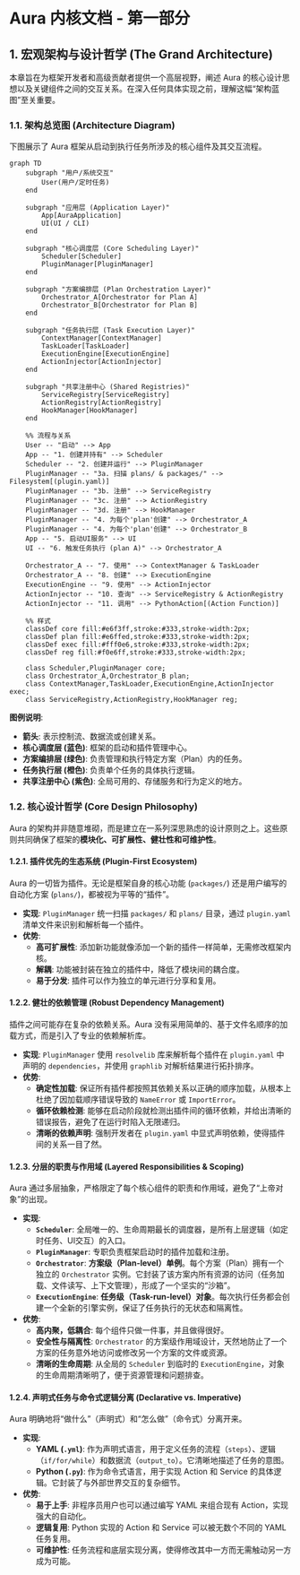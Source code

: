 
# Aura 内核文档 - 第一部分

## 1. 宏观架构与设计哲学 (The Grand Architecture)

本章旨在为框架开发者和高级贡献者提供一个高层视野，阐述 Aura 的核心设计思想以及关键组件之间的交互关系。在深入任何具体实现之前，理解这幅“架构蓝图”至关重要。

### 1.1. 架构总览图 (Architecture Diagram)

下图展示了 Aura 框架从启动到执行任务所涉及的核心组件及其交互流程。

```mermaid
graph TD
    subgraph "用户/系统交互"
        User(用户/定时任务)
    end

    subgraph "应用层 (Application Layer)"
        App[AuraApplication]
        UI(UI / CLI)
    end

    subgraph "核心调度层 (Core Scheduling Layer)"
        Scheduler[Scheduler]
        PluginManager[PluginManager]
    end

    subgraph "方案编排层 (Plan Orchestration Layer)"
        Orchestrator_A[Orchestrator for Plan A]
        Orchestrator_B[Orchestrator for Plan B]
    end

    subgraph "任务执行层 (Task Execution Layer)"
        ContextManager[ContextManager]
        TaskLoader[TaskLoader]
        ExecutionEngine[ExecutionEngine]
        ActionInjector[ActionInjector]
    end

    subgraph "共享注册中心 (Shared Registries)"
        ServiceRegistry[ServiceRegistry]
        ActionRegistry[ActionRegistry]
        HookManager[HookManager]
    end

    %% 流程与关系
    User -- "启动" --> App
    App -- "1. 创建并持有" --> Scheduler
    Scheduler -- "2. 创建并运行" --> PluginManager
    PluginManager -- "3a. 扫描 plans/ & packages/" --> Filesystem[(plugin.yaml)]
    PluginManager -- "3b. 注册" --> ServiceRegistry
    PluginManager -- "3c. 注册" --> ActionRegistry
    PluginManager -- "3d. 注册" --> HookManager
    PluginManager -- "4. 为每个'plan'创建" --> Orchestrator_A
    PluginManager -- "4. 为每个'plan'创建" --> Orchestrator_B
    App -- "5. 启动UI服务" --> UI
    UI -- "6. 触发任务执行 (plan A)" --> Orchestrator_A

    Orchestrator_A -- "7. 使用" --> ContextManager & TaskLoader
    Orchestrator_A -- "8. 创建" --> ExecutionEngine
    ExecutionEngine -- "9. 使用" --> ActionInjector
    ActionInjector -- "10. 查询" --> ServiceRegistry & ActionRegistry
    ActionInjector -- "11. 调用" --> PythonAction[(Action Function)]

    %% 样式
    classDef core fill:#e6f3ff,stroke:#333,stroke-width:2px;
    classDef plan fill:#e6ffed,stroke:#333,stroke-width:2px;
    classDef exec fill:#fff0e6,stroke:#333,stroke-width:2px;
    classDef reg fill:#f0e6ff,stroke:#333,stroke-width:2px;

    class Scheduler,PluginManager core;
    class Orchestrator_A,Orchestrator_B plan;
    class ContextManager,TaskLoader,ExecutionEngine,ActionInjector exec;
    class ServiceRegistry,ActionRegistry,HookManager reg;
```

**图例说明**:
*   **箭头**: 表示控制流、数据流或创建关系。
*   **核心调度层 (蓝色)**: 框架的启动和插件管理中心。
*   **方案编排层 (绿色)**: 负责管理和执行特定方案（Plan）内的任务。
*   **任务执行层 (橙色)**: 负责单个任务的具体执行逻辑。
*   **共享注册中心 (紫色)**: 全局可用的、存储服务和行为定义的地方。

### 1.2. 核心设计哲学 (Core Design Philosophy)

Aura 的架构并非随意堆砌，而是建立在一系列深思熟虑的设计原则之上。这些原则共同确保了框架的**模块化、可扩展性、健壮性和可维护性**。

#### 1.2.1. 插件优先的生态系统 (Plugin-First Ecosystem)

Aura 的一切皆为插件。无论是框架自身的核心功能 (`packages/`) 还是用户编写的自动化方案 (`plans/`)，都被视为平等的“插件”。

*   **实现**: `PluginManager` 统一扫描 `packages/` 和 `plans/` 目录，通过 `plugin.yaml` 清单文件来识别和解析每一个插件。
*   **优势**:
    *   **高可扩展性**: 添加新功能就像添加一个新的插件一样简单，无需修改框架内核。
    *   **解耦**: 功能被封装在独立的插件中，降低了模块间的耦合度。
    *   **易于分发**: 插件可以作为独立的单元进行分享和复用。

#### 1.2.2. 健壮的依赖管理 (Robust Dependency Management)

插件之间可能存在复杂的依赖关系。Aura 没有采用简单的、基于文件名顺序的加载方式，而是引入了专业的依赖解析库。

*   **实现**: `PluginManager` 使用 `resolvelib` 库来解析每个插件在 `plugin.yaml` 中声明的 `dependencies`，并使用 `graphlib` 对解析结果进行拓扑排序。
*   **优势**:
    *   **确定性加载**: 保证所有插件都按照其依赖关系以正确的顺序加载，从根本上杜绝了因加载顺序错误导致的 `NameError` 或 `ImportError`。
    *   **循环依赖检测**: 能够在启动阶段就检测出插件间的循环依赖，并给出清晰的错误报告，避免了在运行时陷入无限递归。
    *   **清晰的依赖声明**: 强制开发者在 `plugin.yaml` 中显式声明依赖，使得插件间的关系一目了然。

#### 1.2.3. 分层的职责与作用域 (Layered Responsibilities & Scoping)

Aura 通过多层抽象，严格限定了每个核心组件的职责和作用域，避免了“上帝对象”的出现。

*   **实现**:
    *   **`Scheduler`**: 全局唯一的、生命周期最长的调度器，是所有上层逻辑（如定时任务、UI交互）的入口。
    *   **`PluginManager`**: 专职负责框架启动时的插件加载和注册。
    *   **`Orchestrator`**: **方案级（Plan-level）单例**。每个方案（Plan）拥有一个独立的 `Orchestrator` 实例。它封装了该方案内所有资源的访问（任务加载、文件读写、上下文管理），形成了一个坚实的“沙箱”。
    *   **`ExecutionEngine`**: **任务级（Task-run-level）对象**。每次执行任务都会创建一个全新的引擎实例，保证了任务执行的无状态和隔离性。
*   **优势**:
    *   **高内聚，低耦合**: 每个组件只做一件事，并且做得很好。
    *   **安全性与隔离性**: `Orchestrator` 的方案级作用域设计，天然地防止了一个方案的任务意外地访问或修改另一个方案的文件或资源。
    *   **清晰的生命周期**: 从全局的 `Scheduler` 到临时的 `ExecutionEngine`，对象的生命周期清晰明了，便于资源管理和问题排查。

#### 1.2.4. 声明式任务与命令式逻辑分离 (Declarative vs. Imperative)

Aura 明确地将“做什么”（声明式）和“怎么做”（命令式）分离开来。

*   **实现**:
    *   **YAML (`.yml`)**: 作为声明式语言，用于定义任务的流程（`steps`）、逻辑（`if/for/while`）和数据流（`output_to`）。它清晰地描述了任务的意图。
    *   **Python (`.py`)**: 作为命令式语言，用于实现 Action 和 Service 的具体逻辑。它封装了与外部世界交互的复杂细节。
*   **优势**:
    *   **易于上手**: 非程序员用户也可以通过编写 YAML 来组合现有 Action，实现强大的自动化。
    *   **逻辑复用**: Python 实现的 Action 和 Service 可以被无数个不同的 YAML 任务复用。
    *   **可维护性**: 任务流程和底层实现分离，使得修改其中一方而无需触动另一方成为可能。





